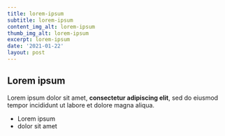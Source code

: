 ```yaml
---
title: lorem-ipsum
subtitle: lorem-ipsum
content_img_alt: lorem-ipsum
thumb_img_alt: lorem-ipsum
excerpt: lorem-ipsum
date: '2021-01-22'
layout: post
---
```

## Lorem ipsum

Lorem ipsum dolor sit amet, **consectetur adipiscing elit**, sed do eiusmod tempor incididunt ut labore et dolore magna aliqua.

- Lorem ipsum
- dolor sit amet